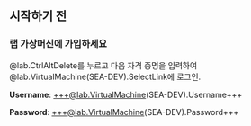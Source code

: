 ## 시작하기 전

### 랩 가상머신에 가입하세요

@lab.CtrlAltDelete를 누르고 다음 자격 증명을 입력하여 @lab.VirtualMachine(SEA-DEV).SelectLink에 로그인.
    
**Username**: +++@lab.VirtualMachine(SEA-DEV).Username+++
    
**Password**: +++@lab.VirtualMachine(SEA-DEV).Password+++
